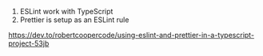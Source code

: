 1. ESLint work with TypeScript
2. Prettier is setup as an ESLint rule

https://dev.to/robertcoopercode/using-eslint-and-prettier-in-a-typescript-project-53jb

